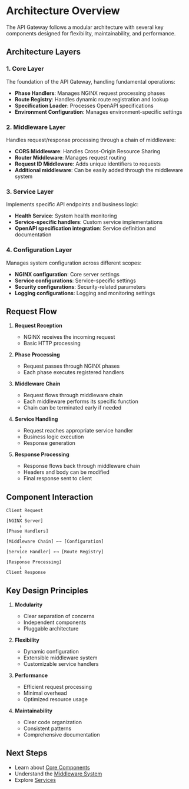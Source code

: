 # Architecture Overview

The API Gateway follows a modular architecture with several key components designed for flexibility, maintainability, and performance.

## Architecture Layers

### 1. Core Layer

The foundation of the API Gateway, handling fundamental operations:

- **Phase Handlers**: Manages NGINX request processing phases
- **Route Registry**: Handles dynamic route registration and lookup
- **Specification Loader**: Processes OpenAPI specifications
- **Environment Configuration**: Manages environment-specific settings

### 2. Middleware Layer

Handles request/response processing through a chain of middleware:

- **CORS Middleware**: Handles Cross-Origin Resource Sharing
- **Router Middleware**: Manages request routing
- **Request ID Middleware**: Adds unique identifiers to requests
- **Additional middleware**: Can be easily added through the middleware system

### 3. Service Layer

Implements specific API endpoints and business logic:

- **Health Service**: System health monitoring
- **Service-specific handlers**: Custom service implementations
- **OpenAPI specification integration**: Service definition and documentation

### 4. Configuration Layer

Manages system configuration across different scopes:

- **NGINX configuration**: Core server settings
- **Service configurations**: Service-specific settings
- **Security configurations**: Security-related parameters
- **Logging configurations**: Logging and monitoring settings

## Request Flow

1. **Request Reception**

   - NGINX receives the incoming request
   - Basic HTTP processing

2. **Phase Processing**

   - Request passes through NGINX phases
   - Each phase executes registered handlers

3. **Middleware Chain**

   - Request flows through middleware chain
   - Each middleware performs its specific function
   - Chain can be terminated early if needed

4. **Service Handling**

   - Request reaches appropriate service handler
   - Business logic execution
   - Response generation

5. **Response Processing**
   - Response flows back through middleware chain
   - Headers and body can be modified
   - Final response sent to client

## Component Interaction

```plaintext
Client Request
     ↓
[NGINX Server]
     ↓
[Phase Handlers]
     ↓
[Middleware Chain] ←→ [Configuration]
     ↓
[Service Handler] ←→ [Route Registry]
     ↓
[Response Processing]
     ↓
Client Response
```

## Key Design Principles

1. **Modularity**

   - Clear separation of concerns
   - Independent components
   - Pluggable architecture

2. **Flexibility**

   - Dynamic configuration
   - Extensible middleware system
   - Customizable service handlers

3. **Performance**

   - Efficient request processing
   - Minimal overhead
   - Optimized resource usage

4. **Maintainability**
   - Clear code organization
   - Consistent patterns
   - Comprehensive documentation

## Next Steps

- Learn about [Core Components](core-components.md)
- Understand the [Middleware System](middleware.md)
- Explore [Services](services.md)
